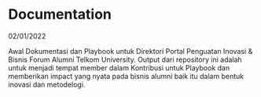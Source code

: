 # Documentation

02/01/2022

Awal Dokumentasi dan Playbook untuk Direktori Portal Penguatan Inovasi & Bisnis Forum Alumni Telkom University.
Output dari repository ini adalah untuk menjadi tempat member dalam Kontribusi untuk Playbook dan memberikan impact yang nyata pada bisnis alumni baik itu dalam bentuk inovasi dan metodelogi.
